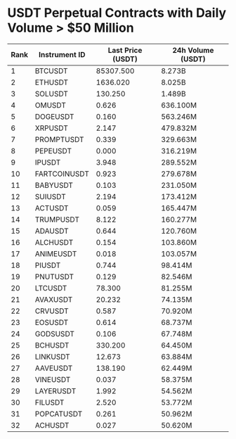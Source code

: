 # USDT Perpetual Contracts with Daily Volume > $50 Million

| Rank | Instrument ID | Last Price (USDT) | 24h Volume (USDT) |
|------|---------------|-------------------|-------------------|
| 1 | BTCUSDT | 85307.500 | 8.273B |
| 2 | ETHUSDT | 1636.020 | 8.025B |
| 3 | SOLUSDT | 130.250 | 1.489B |
| 4 | OMUSDT | 0.626 | 636.100M |
| 5 | DOGEUSDT | 0.160 | 563.246M |
| 6 | XRPUSDT | 2.147 | 479.832M |
| 7 | PROMPTUSDT | 0.339 | 329.663M |
| 8 | PEPEUSDT | 0.000 | 316.219M |
| 9 | IPUSDT | 3.948 | 289.552M |
| 10 | FARTCOINUSDT | 0.923 | 279.678M |
| 11 | BABYUSDT | 0.103 | 231.050M |
| 12 | SUIUSDT | 2.194 | 173.412M |
| 13 | ACTUSDT | 0.059 | 165.447M |
| 14 | TRUMPUSDT | 8.122 | 160.277M |
| 15 | ADAUSDT | 0.644 | 120.760M |
| 16 | ALCHUSDT | 0.154 | 103.860M |
| 17 | ANIMEUSDT | 0.018 | 103.057M |
| 18 | PIUSDT | 0.744 | 98.414M |
| 19 | PNUTUSDT | 0.129 | 82.546M |
| 20 | LTCUSDT | 78.300 | 81.255M |
| 21 | AVAXUSDT | 20.232 | 74.135M |
| 22 | CRVUSDT | 0.587 | 70.920M |
| 23 | EOSUSDT | 0.614 | 68.737M |
| 24 | GODSUSDT | 0.106 | 67.748M |
| 25 | BCHUSDT | 330.200 | 64.450M |
| 26 | LINKUSDT | 12.673 | 63.884M |
| 27 | AAVEUSDT | 138.190 | 62.449M |
| 28 | VINEUSDT | 0.037 | 58.375M |
| 29 | LAYERUSDT | 1.992 | 54.562M |
| 30 | FILUSDT | 2.520 | 53.772M |
| 31 | POPCATUSDT | 0.261 | 50.962M |
| 32 | ACHUSDT | 0.027 | 50.620M |
